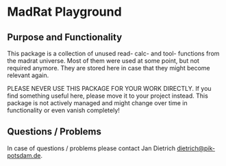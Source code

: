 # MadRat Playground

## Purpose and Functionality

This package is a collection of unused read- calc- and tool- functions from the madrat universe. Most of them were used at some point, but not required anymore. They are stored here in case that they might become relevant again.

PLEASE NEVER USE THIS PACKAGE FOR YOUR WORK DIRECTLY. If you find something useful here, please move it to your project instead. This package is not actively managed and might change over time in functionality or even vanish completely!


## Questions / Problems

In case of questions / problems please contact Jan Dietrich <dietrich@pik-potsdam.de>.

